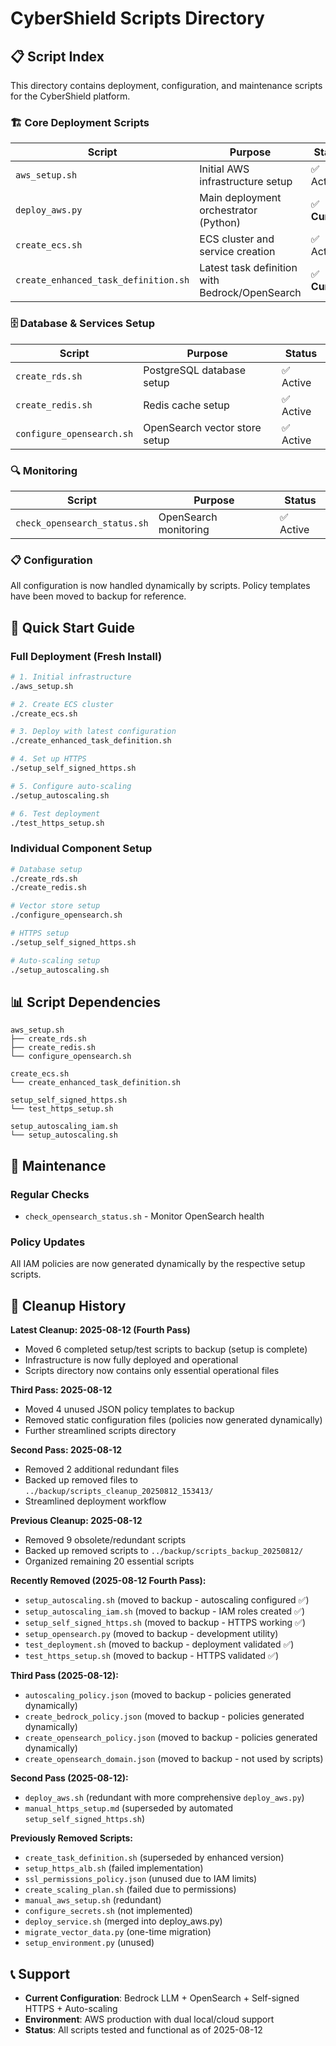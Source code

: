 # CyberShield Scripts Directory

## 📋 Script Index

This directory contains deployment, configuration, and maintenance scripts for the CyberShield platform.

### 🏗️ **Core Deployment Scripts**

| Script | Purpose | Status |
|--------|---------|--------|
| `aws_setup.sh` | Initial AWS infrastructure setup | ✅ Active |
| `deploy_aws.py` | Main deployment orchestrator (Python) | ✅ **Current** |
| `create_ecs.sh` | ECS cluster and service creation | ✅ Active |
| `create_enhanced_task_definition.sh` | Latest task definition with Bedrock/OpenSearch | ✅ **Current** |

### 🗄️ **Database & Services Setup**

| Script | Purpose | Status |
|--------|---------|--------|
| `create_rds.sh` | PostgreSQL database setup | ✅ Active |
| `create_redis.sh` | Redis cache setup | ✅ Active |
| `configure_opensearch.sh` | OpenSearch vector store setup | ✅ Active |

### 🔍 **Monitoring**

| Script | Purpose | Status |
|--------|---------|--------|
| `check_opensearch_status.sh` | OpenSearch monitoring | ✅ Active |

### 📋 **Configuration**

All configuration is now handled dynamically by scripts. Policy templates have been moved to backup for reference.

## 🚀 **Quick Start Guide**

### **Full Deployment (Fresh Install)**
```bash
# 1. Initial infrastructure
./aws_setup.sh

# 2. Create ECS cluster
./create_ecs.sh

# 3. Deploy with latest configuration
./create_enhanced_task_definition.sh

# 4. Set up HTTPS
./setup_self_signed_https.sh

# 5. Configure auto-scaling
./setup_autoscaling.sh

# 6. Test deployment
./test_https_setup.sh
```

### **Individual Component Setup**
```bash
# Database setup
./create_rds.sh
./create_redis.sh

# Vector store setup
./configure_opensearch.sh

# HTTPS setup
./setup_self_signed_https.sh

# Auto-scaling setup
./setup_autoscaling.sh
```

## 📊 **Script Dependencies**

```
aws_setup.sh
├── create_rds.sh
├── create_redis.sh
└── configure_opensearch.sh

create_ecs.sh
└── create_enhanced_task_definition.sh

setup_self_signed_https.sh
└── test_https_setup.sh

setup_autoscaling_iam.sh
└── setup_autoscaling.sh
```

## 🔧 **Maintenance**

### **Regular Checks**
- `check_opensearch_status.sh` - Monitor OpenSearch health

### **Policy Updates**
All IAM policies are now generated dynamically by the respective setup scripts.

## 🧹 **Cleanup History**

**Latest Cleanup: 2025-08-12 (Fourth Pass)**
- Moved 6 completed setup/test scripts to backup (setup is complete)
- Infrastructure is now fully deployed and operational
- Scripts directory now contains only essential operational files

**Third Pass: 2025-08-12**
- Moved 4 unused JSON policy templates to backup
- Removed static configuration files (policies now generated dynamically)
- Further streamlined scripts directory

**Second Pass: 2025-08-12**
- Removed 2 additional redundant files
- Backed up removed files to `../backup/scripts_cleanup_20250812_153413/`
- Streamlined deployment workflow

**Previous Cleanup: 2025-08-12**
- Removed 9 obsolete/redundant scripts
- Backed up removed scripts to `../backup/scripts_backup_20250812/`
- Organized remaining 20 essential scripts

**Recently Removed (2025-08-12 Fourth Pass):**
- `setup_autoscaling.sh` (moved to backup - autoscaling configured ✅)
- `setup_autoscaling_iam.sh` (moved to backup - IAM roles created ✅)
- `setup_self_signed_https.sh` (moved to backup - HTTPS working ✅)
- `setup_opensearch.py` (moved to backup - development utility)
- `test_deployment.sh` (moved to backup - deployment validated ✅)
- `test_https_setup.sh` (moved to backup - HTTPS validated ✅)

**Third Pass (2025-08-12):**
- `autoscaling_policy.json` (moved to backup - policies generated dynamically)
- `create_bedrock_policy.json` (moved to backup - policies generated dynamically)
- `create_opensearch_policy.json` (moved to backup - policies generated dynamically)
- `create_opensearch_domain.json` (moved to backup - not used by scripts)

**Second Pass (2025-08-12):**
- `deploy_aws.sh` (redundant with more comprehensive `deploy_aws.py`)
- `manual_https_setup.md` (superseded by automated `setup_self_signed_https.sh`)

**Previously Removed Scripts:**
- `create_task_definition.sh` (superseded by enhanced version)
- `setup_https_alb.sh` (failed implementation)
- `ssl_permissions_policy.json` (unused due to IAM limits)
- `create_scaling_plan.sh` (failed due to permissions)
- `manual_aws_setup.sh` (redundant)
- `configure_secrets.sh` (not implemented)
- `deploy_service.sh` (merged into deploy_aws.py)
- `migrate_vector_data.py` (one-time migration)
- `setup_environment.py` (unused)

## 📞 **Support**

- **Current Configuration**: Bedrock LLM + OpenSearch + Self-signed HTTPS + Auto-scaling
- **Environment**: AWS production with dual local/cloud support
- **Status**: All scripts tested and functional as of 2025-08-12
